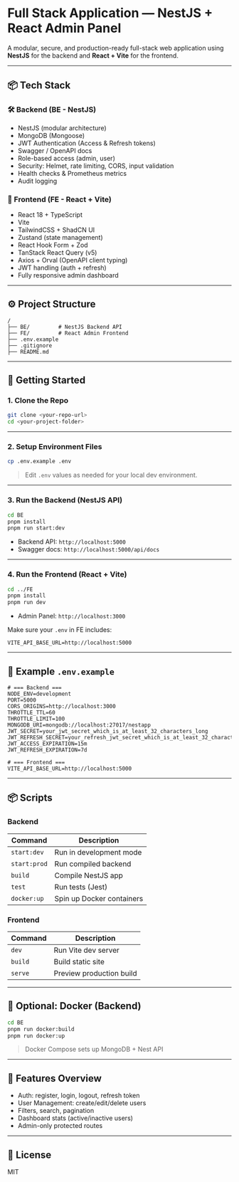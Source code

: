 # Full Stack Application — NestJS + React Admin Panel

A modular, secure, and production-ready full-stack web application using **NestJS** for the backend and **React + Vite** for the frontend.

---

## 📦 Tech Stack

### 🛠 Backend (BE - NestJS)

- NestJS (modular architecture)
- MongoDB (Mongoose)
- JWT Authentication (Access & Refresh tokens)
- Swagger / OpenAPI docs
- Role-based access (admin, user)
- Security: Helmet, rate limiting, CORS, input validation
- Health checks & Prometheus metrics
- Audit logging

### 🎨 Frontend (FE - React + Vite)

- React 18 + TypeScript
- Vite
- TailwindCSS + ShadCN UI
- Zustand (state management)
- React Hook Form + Zod
- TanStack React Query (v5)
- Axios + Orval (OpenAPI client typing)
- JWT handling (auth + refresh)
- Fully responsive admin dashboard

---

## ⚙️ Project Structure

```
/
├── BE/         # NestJS Backend API
├── FE/         # React Admin Frontend
├── .env.example
├── .gitignore
├── README.md
```

---

## 🚀 Getting Started

### 1. Clone the Repo

```bash
git clone <your-repo-url>
cd <your-project-folder>
```

---

### 2. Setup Environment Files

```bash
cp .env.example .env
```

> Edit `.env` values as needed for your local dev environment.

---

### 3. Run the Backend (NestJS API)

```bash
cd BE
pnpm install
pnpm run start:dev
```

- Backend API: `http://localhost:5000`
- Swagger docs: `http://localhost:5000/api/docs`

---

### 4. Run the Frontend (React + Vite)

```bash
cd ../FE
pnpm install
pnpm run dev
```

- Admin Panel: `http://localhost:3000`

Make sure your `.env` in FE includes:

```env
VITE_API_BASE_URL=http://localhost:5000
```

---

## 📄 Example `.env.example`

```dotenv
# === Backend ===
NODE_ENV=development
PORT=5000
CORS_ORIGINS=http://localhost:3000
THROTTLE_TTL=60
THROTTLE_LIMIT=100
MONGODB_URI=mongodb://localhost:27017/nestapp
JWT_SECRET=your_jwt_secret_which_is_at_least_32_characters_long
JWT_REFRESH_SECRET=your_refresh_jwt_secret_which_is_at_least_32_characters_long
JWT_ACCESS_EXPIRATION=15m
JWT_REFRESH_EXPIRATION=7d

# === Frontend ===
VITE_API_BASE_URL=http://localhost:5000
```

---

## 📦 Scripts

### Backend

| Command      | Description               |
| ------------ | ------------------------- |
| `start:dev`  | Run in development mode   |
| `start:prod` | Run compiled backend      |
| `build`      | Compile NestJS app        |
| `test`       | Run tests (Jest)          |
| `docker:up`  | Spin up Docker containers |

### Frontend

| Command | Description              |
| ------- | ------------------------ |
| `dev`   | Run Vite dev server      |
| `build` | Build static site        |
| `serve` | Preview production build |

---

## 🐳 Optional: Docker (Backend)

```bash
cd BE
pnpm run docker:build
pnpm run docker:up
```

> Docker Compose sets up MongoDB + Nest API

---

## 🧪 Features Overview

- Auth: register, login, logout, refresh token
- User Management: create/edit/delete users
- Filters, search, pagination
- Dashboard stats (active/inactive users)
- Admin-only protected routes

---

## 📝 License

MIT
